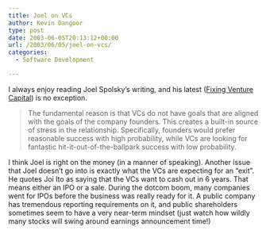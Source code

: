 ```yaml
---
title: Joel on VCs
author: Kevin Dangoor
type: post
date: 2003-06-05T20:13:12+00:00
url: /2003/06/05/joel-on-vcs/
categories:
  - Software Development

---
```

I always enjoy reading Joel Spolsky&#8217;s writing, and his latest ([Fixing Venture Capital][1]) is no exception.

> The fundamental reason is that VCs do not have goals that are aligned with the goals of the company founders. This creates a built-in source of stress in the relationship. Specifically, founders would prefer reasonable success with high probability, while VCs are looking for fantastic hit-it-out-of-the-ballpark success with low probability.

I think Joel is right on the money (in a manner of speaking). Another issue that Joel doesn&#8217;t go into is exactly what the VCs are expecting for an &#8220;exit&#8221;. He quotes Joi Ito as saying that the VCs want to cash out in 6 years. That means either an IPO or a sale. During the dotcom boom, many companies went for IPOs before the business was really ready for it. A public company has tremendous reporting requirements on it, and public shareholders sometimes seem to have a very near-term mindset (just watch how wildly many stocks will swing around earnings announcement time!)

 [1]: http://www.joelonsoftware.com/articles/VC.html "Joel on Software - Fixing Venture Capital"